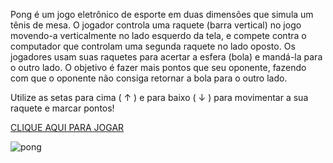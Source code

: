 Pong é um jogo eletrônico de esporte em duas dimensões que simula um tênis de mesa. O jogador controla uma raquete (barra vertical) no jogo movendo-a verticalmente no lado esquerdo da tela, e compete contra o computador que controlam uma segunda raquete no lado oposto. Os jogadores usam suas raquetes para acertar a esfera (bola) e mandá-la para o outro lado. O objetivo é fazer mais pontos que seu oponente, fazendo com que o oponente não consiga retornar a bola para o outro lado.

Utilize as setas para cima ( ↑ ) e para baixo ( ↓ ) para movimentar a sua raquete e marcar pontos!

[CLIQUE AQUI PARA JOGAR](https://bruvaccaro.github.io/pong/)

![pong](https://user-images.githubusercontent.com/55039472/83722030-a0770c00-a612-11ea-8efd-9ed7e5d61005.gif)

